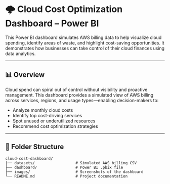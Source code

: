 # 🌩️ Cloud Cost Optimization Dashboard – Power BI

This Power BI dashboard simulates AWS billing data to help visualize cloud spending, identify areas of waste, and highlight cost-saving opportunities. It demonstrates how businesses can take control of their cloud finances using data analytics.

---

## 📊 Overview

Cloud spend can spiral out of control without visibility and proactive management. This dashboard provides a simulated view of AWS billing across services, regions, and usage types—enabling decision-makers to:

- Analyze monthly cloud costs
- Identify top cost-driving services
- Spot unused or underutilized resources
- Recommend cost optimization strategies

---

## 📁 Folder Structure
```text
cloud-cost-dashboard/
├── datasets/                  # Simulated AWS billing CSV
├── dashboard/                 # Power BI .pbix file
├── images/                    # Screenshots of the dashboard
└── README.md                  # Project documentation

